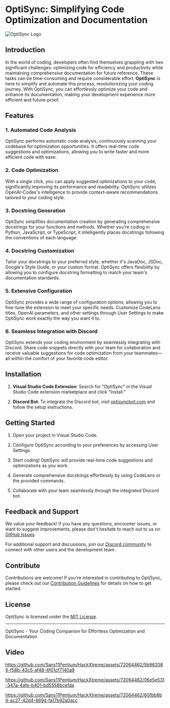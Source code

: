 # OptiSync: Simplifying Code Optimization and Documentation

![OptiSync Logo](link_to_logo.png)

## Introduction

In the world of coding, developers often find themselves grappling with two significant challenges: optimizing code for efficiency and productivity while maintaining comprehensive documentation for future reference. These tasks can be time-consuming and require considerable effort. **OptiSync** is here to simplify and automate this process, revolutionizing your coding journey. With OptiSync, you can effortlessly optimize your code and enhance its documentation, making your development experience more efficient and future-proof.

## Features

### 1. Automated Code Analysis

OptiSync performs automatic code analysis, continuously scanning your codebase for optimization opportunities. It offers real-time code suggestions and optimizations, allowing you to write faster and more efficient code with ease.

### 2. Code Optimization

With a single click, you can apply suggested optimizations to your code, significantly improving its performance and readability. OptiSync utilizes OpenAI-Codex's intelligence to provide context-aware recommendations tailored to your coding style.

### 3. Docstring Generation

OptiSync simplifies documentation creation by generating comprehensive docstrings for your functions and methods. Whether you're coding in Python, JavaScript, or TypeScript, it intelligently places docstrings following the conventions of each language.

### 4. Docstring Customization

Tailor your docstrings to your preferred style, whether it's JavaDoc, JSDoc, Google's Style Guide, or your custom format. OptiSync offers flexibility by allowing you to configure docstring formatting to match your team's documentation standards.

### 5. Extensive Configuration

OptiSync provides a wide range of configuration options, allowing you to fine-tune the extension to meet your specific needs. Customize CodeLens titles, OpenAI parameters, and other settings through User Settings to make OptiSync work exactly the way you want it to.

### 6. Seamless Integration with Discord

OptiSync extends your coding environment by seamlessly integrating with Discord. Share code snippets directly with your team for collaboration and receive valuable suggestions for code optimization from your teammates—all within the comfort of your favorite code editor.

## Installation

1. **Visual Studio Code Extension**: Search for "OptiSync" in the Visual Studio Code extension marketplace and click "Install."

2. **Discord Bot**: To integrate the Discord bot, visit [optisyncbot.com](https://optisyncbot.com) and follow the setup instructions.

## Getting Started

1. Open your project in Visual Studio Code.

2. Configure OptiSync according to your preferences by accessing User Settings.

3. Start coding! OptiSync will provide real-time code suggestions and optimizations as you work.

4. Generate comprehensive docstrings effortlessly by using CodeLens or the provided commands.

5. Collaborate with your team seamlessly through the integrated Discord bot.

## Feedback and Support

We value your feedback! If you have any questions, encounter issues, or want to suggest improvements, please don't hesitate to reach out to us on [GitHub Issues](https://github.com/optisync/optisync-extension/issues).

For additional support and discussions, join our [Discord community](https://discord.gg/optisync) to connect with other users and the development team.

## Contribute

Contributions are welcome! If you're interested in contributing to OptiSync, please check out our [Contribution Guidelines](CONTRIBUTING.md) for details on how to get started.

## License

OptiSync is licensed under the [MIT License](LICENSE).

---

OptiSync - Your Coding Companion for Effortless Optimization and Documentation


## Video

https://github.com/Sans11Pentium/HackXtreme/assets/72064462/5b962089-f58b-43c5-af48-4f01cf7140a9

https://github.com/Sans11Pentium/HackXtreme/assets/72064462/06e5e531-347a-4afe-b401-bd5558bcefda

https://github.com/Sans11Pentium/HackXtreme/assets/72064462/60fbb8b9-ac27-42d4-869d-fa17b92a0acc




